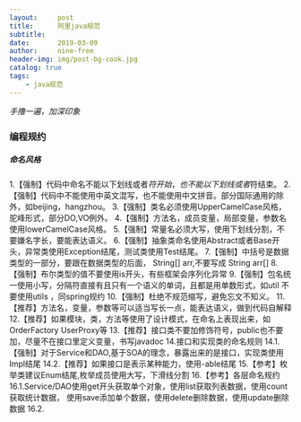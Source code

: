 ```yaml
---
layout:     post
title:      阿里java规范
subtitle:   
date:       2019-03-09
author:     nine-free
header-img: img/post-bg-cook.jpg
catalog: true
tags:
    - java规范
---
```


_手撸一遍，加深印象_

### 编程规约

##### 命名风格
1.【强制】代码中命名不能以下划线或者$符开始，也不能以下划线或者$符结束。
2.【强制】代码中不能使用中英文混写，也不能使用中文拼音。部分国际通用的除外，如beijing，hangzhou。
3.【强制】类名必须使用UpperCamelCase风格，驼峰形式，部分DO,VO例外。
4.【强制】方法名，成员变量，局部变量，参数名使用lowerCamelCase风格。
5.【强制】常量名必须大写，使用下划线分割，不要嫌名字长，要能表达语义。
6.【强制】抽象类命名使用Abstract或者Base开头，异常类使用Exception结尾，测试类使用Test结尾。
7.【强制】中括号是数据类型的一部分，要跟在数据类型的后面， String[] arr,不要写成 String arr[]
8.【强制】布尔类型的值不要使用is开头，有些框架会序列化异常
9.【强制】包名统一使用小写，分隔符直接有且只有一个语义的单词，且都是用单数形式，如util 不要使用utils ，同spring规约
10.【强制】杜绝不规范缩写，避免忘文不知义。
11.【推荐】方法名，变量，参数等可以适当写长一点，能表达语义，做到代码自解释
12.【推荐】如果模块，类，方法等使用了设计模式，在命名上表现出来，如OrderFactory UserProxy等
13.【推荐】接口类不要加修饰符号，public也不要加，尽量不在接口里定义变量，书写javadoc
14.接口和实现类的命名规则
    14.1.【强制】对于Service和DAO,基于SOA的理念，暴露出来的是接口，实现类使用Impl结尾
    14.2.【推荐】如果接口是表示某种能力，使用-able结尾
15.【参考】枚举类建议Enum结尾,枚举成员使用大写，下滑线分割
16.【参考】各层命名规约
    16.1.Service/DAO使用get开头获取单个对象，使用list获取列表数据，使用count获取统计数据，
    使用save添加单个数据，使用delete删除数据，使用update删除数据
    16.2.